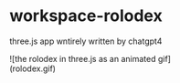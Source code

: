# workspace-rolodex

three.js app wntirely written by chatgpt4  

![the rolodex in three.js as an animated gif]  
(rolodex.gif)   

